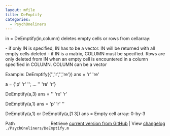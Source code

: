 ```yaml
---
layout: mfile
title: DeEmptify
categories:
  - PsychOneliners
---
```


in = DeEmptify\(in,column\)
deletes empty cells or rows from cellarray:

\- if only IN is specified, IN has to be a vector. IN will be returned
  with all empty cells deleted
\- if IN is a matrix, COLUMN must be specified. Rows are only
  deleted from IN when an empty cell is encountered in a column
  specified in COLUMN. COLUMN can be a vector

Example:
  DeEmptify\(\{'','r','','re'\}\)
  ans =
      'r'    're'

  a = \{'p' 'r'  ''; ...
       '' 're' 'r'\}

  DeEmptify\(a,3\)
  ans =
       ''    're'    'r'

  DeEmptify\(a,1\)
  ans =
       'p'   'r'     ''

  DeEmptify\(a,1\) or DeEmptify\(a,\[1 3\]\)
  ans =
      Empty cell array: 0\-by\-3


<div class="code_header" style="text-align:right;">
  <span style="float:left;">Path&nbsp;&nbsp;</span> <span class="counter">Retrieve <a href=
  "https://raw.github.com/Psychtoolbox-3/Psychtoolbox-3/beta/./PsychOneliners/DeEmptify.m">current version from GitHub</a> | View <a href=
  "https://github.com/Psychtoolbox-3/Psychtoolbox-3/commits/beta/./PsychOneliners/DeEmptify.m">changelog</a></span>
</div>
<div class="code">
  <code>./PsychOneliners/DeEmptify.m</code>
</div>
